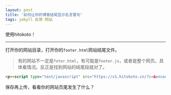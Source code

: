 ```yaml
---
layout: post
title: '如何让你的博客结尾显示名言警句'
tags: jekyll 反馈 网站
---
```


使用hitokoto！

---

打开你的网站目录，打开你的`footer.html`网站结尾文件。  
> 有的网站不一定是`foter.html`，有可能是`footer.js`，或者是整个网页。具体看情况。反正是找到网站的结尾段就对了。  


```html
<p><script type="text/javascript" src="https://v1.hitokoto.cn/?c=&encode=js&charset=utf-8" defer></script><div id="lwlhitokoto"><script>hitokoto()</script></div></p>
```  
保存再上传，看看你的网站页尾发生了什么？
